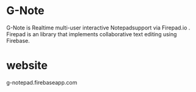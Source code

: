 # G-Note
G-Note is Realtime multi-user interactive Notepadsupport via Firepad.io . Firepad is an library that implements collaborative text editing using Firebase.

# website
g-notepad.firebaseapp.com
